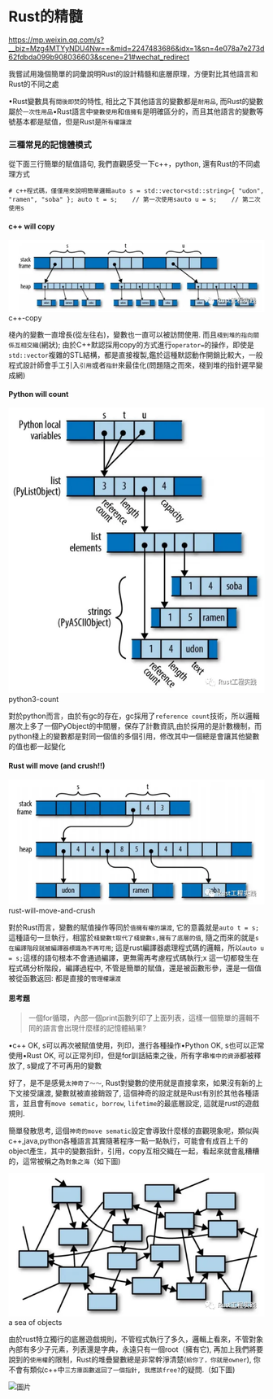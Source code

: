 # Rust的精髓

https://mp.weixin.qq.com/s?__biz=Mzg4MTYyNDU4Nw==&mid=2247483686&idx=1&sn=4e078a7e273d62fdbda099b908036603&scene=21#wechat_redirect

我嘗試用幾個簡單的詞彙說明Rust的設計精髓和底層原理，方便對比其他語言和Rust的不同之處

•Rust變數具有`閱後即焚`的特性, 相比之下其他語言的變數都是`耐用品`, 而Rust的變數屬於`一次性用品`•Rust語言中`變數使用`和`值擁有`是明確區分的，而且其他語言的變數等號基本都是賦值，但是Rust是`所有權讓渡`

### 三種常見的記憶體模式

從下面三行簡單的賦值語句, 我們直觀感受一下c++，python, 還有Rust的不同處理方式

```
# c++程式碼，僅僅用來說明簡單邏輯auto s = std::vector<std::string>{ "udon", "ramen", "soba" }; auto t = s;    // 第一次使用sauto u = s;    // 第二次使用s
```

#### c++ will copy

![圖片](images/640)c++-copy

棧內的變數一直增長(從左往右)，變數也一直可以被訪問使用. 而且`棧到堆的指向關係互相交織`(網狀); 由於C++默認採用copy的方式進行`operator=`的操作，即使是`std::vector`複雜的STL結構，都是直接複製,鑑於這種默認動作開銷比較大，一般程式設計師會手工引入`引用`或者`指針`來最佳化(問題隨之而來，棧到堆的指針遲早變成網)

#### Python will count

![圖片](images/640-1)python3-count

對於python而言，由於有gc的存在，gc採用了`reference count`技術，所以邏輯層次上多了一個PyObject的中間層，保存了計數資訊,由於採用的是計數機制，而python棧上的變數都是對同一個值的多個引用，修改其中一個總是會讓其他變數的值也都一起變化

#### Rust will move (and crush!!)

![圖片](images/640-2)rust-will-move-and-crush

對於Rust而言，變數的賦值操作等同於`值擁有權的讓渡`, 它的意義就是`auto t = s;`這種語句一旦執行，相當於`棧變數t取代了棧變數s,擁有了底層的值`, 隨之而來的就是`s在編譯階段就被編譯器標識為不再可用`; 這是rust編譯器處理程式碼的邏輯，所以`auto u = s;`這樣的語句根本不會通過編譯，更無需再考慮程式碼執行;x 這一切都發生在程式碼分析階段，編譯過程中, 不管是簡單的賦值，還是被函數形參，還是一個值被從函數返回: 都是直接的`管理權讓渡`

#### 思考題

> 一個for循環，內部一個print函數列印了上面列表，這樣一個簡單的邏輯不同的語言會出現什麼樣的記憶體結果?

•c++ OK, s可以再次被賦值使用，列印，進行各種操作•Python OK, s也可以正常使用•Rust OK, 可以正常列印，但是for訓話結束之後，所有字串`堆中的資源`都被釋放了, s變成了不可再用的變數

好了，是不是感覺`太神奇了～～`, Rust對變數的使用就是直接拿來，如果沒有新的上下文接受讓渡, 變數就被直接銷毀了, 這個神奇的設定就是Rust有別於其他各種語言，並且會有`move sematic`，`borrow`, `lifetime`的最底層設定, 這就是rust的遊戲規則.

簡單發散思考, 這個`神奇的move sematic`設定會導致什麼樣的直觀現象呢，類似與c++,java,python各種語言其實隨著程序一點一點執行，可能會有成百上千的object產生，其中的變數指針，引用，copy互相交織在一起，看起來就會亂糟糟的，這常被稱之為`對象之海`（如下圖)

![圖片](images/640-3)a sea of objects

由於rust特立獨行的底層遊戲規則，不管程式執行了多久，邏輯上看來，不管對象內部有多少子元素，列表還是字典，永遠只有一個root（擁有它), 再加上我們將要說到的`使用權`的限制，Rust的堆疊變數總是非常幹淨清楚(`給你了，你就是owner`), 你不會有類似c++中`三方庫函數返回了一個指針, 我應該free?`的疑問.（如下圖)

![圖片](/media/shihyu/ssd/github/jaimages/640-4)
